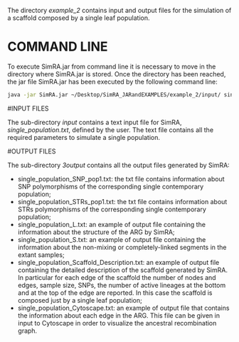 The directory *example\_2*  contains input and output files for the simulation of a scaffold composed by a single leaf population.

# COMMAND LINE
To execute SimRA.jar from command line it is necessary to move in the directory where SimRA.jar is stored.
Once the directory has been reached, the jar file SimRA.jar has been executed by the following command line:

```sh
java -jar SimRA.jar ~/Desktop/SimRA_JARandEXAMPLES/example_2/input/ single_population.txt ~/Desktop/SimRA_JARandEXAMPLES/example_2/output/ output_single_population -STR 40 10 6.9
```

#INPUT FILES

The sub-directory *input* contains a text input file for SimRA, *single_population.txt*, defined by the user. The text file contains all the required parameters to simulate a single population.

#OUTPUT FILES

The sub-directory *3output* contains all the output files generated by SimRA:
- single\_population\_SNP\_pop1.txt: the txt file contains information about SNP polymorphisms of the corresponding single contemporary population;
- single\_population\_STRs\_pop1.txt: the txt file contains information about STRs polymorphisms of the corresponding single contemporary population;
- single\_population\_L.txt: an example of output file containing the information about the structure of the ARG by SimRA;
- single\_population\_S.txt: an example of output file containing the information about the non-mixing or completely-linked segments in the extant samples;
- single\_population\_Scaffold\_Description.txt: an example of output file containing the detailed description of the scaffold generated by SimRA. In particular for each edge of the scaffold the number of nodes and edges, sample size, SNPs, the number of active lineages at the bottom and at the top of the edge are reported. In this case the scaffold is composed just by a single leaf population;
- single\_population\_Cytoscape.txt: an example of output file that contains the information about each edge in the ARG. This file can be given in input to Cytoscape in order to visualize the ancestral recombination graph.
